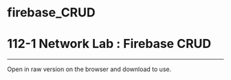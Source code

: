 # firebase_CRUD
# 112-1 Network Lab : Firebase CRUD
***
Open in raw version on the browser and download to use.
